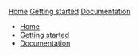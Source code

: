 

  <link type="text/css" rel="stylesheet" href="css/materialize.min.css"  media="screen,projection"/>
  <script type="text/javascript" src="https://code.jquery.com/jquery-2.1.1.min.js"></script>
  <script type="text/javascript" src="js/materialize.min.js"></script>
  <script>
    // Initialize collapse button
    $(".button-collapse").sideNav();
    // Initialize collapsible (uncomment the line below if you use the dropdown variation)
    //$('.collapsible').collapsible();
   </script>
  
  <a href="https://eommer.github.io/EVEWebSite/" class="waves-effect waves-light btn-large">Home</a>
  <a href="https://eommer.github.io/EVEWebSite/gettingStarted.html" class="waves-effect waves-light btn-large">Getting started</a>
  <a href="doc/index.html" class="waves-effect waves-light btn-large">Documentation</a>
  
   <nav>
    <div class="nav-wrapper">
      <ul id="nav-mobile" class="left hide-on-med-and-down">
        <li><a href="https://eommer.github.io/EVEWebSite/" class="waves-effect waves-light btn-large">Home</a></li>
        <li><a href="https://eommer.github.io/EVEWebSite/gettingStarted.html" class="waves-effect waves-light btn-large">Getting started</a></li>
        <li><a href="doc/index.html" class="waves-effect waves-light btn-large">Documentation</a></li>
      </ul>
    </div>
  </nav>
  
